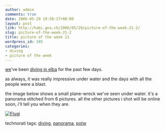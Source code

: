 ```yaml
---
author: admin
comments: true
date: 2006-05-29 19:58:17+00:00
layout: post
link: http://habi.gna.ch/2006/05/29/picture-of-the-week-21-2/
slug: picture-of-the-week-21-2
title: picture of the week 21
wordpress_id: 185
categories:
- diving
- picture of the week
---
```



[we](http://www.dck.ch/)'ve been [diving in elba](http://omnisub.com/) for the past few days.



as always, it was really impressive under water and the days with all the people were a blast.
  
the image below shows a small plane-wreck we've seen under water. it's a panorama stitched from 6 pictures. all the other pictures i shot will be online soon, i'll tell you when they are.



[![Flugi](http://habi.gna.ch/blog/images/flugi-tm.jpg)](http://habi.gna.ch/blog/images/flugi.jpg)





technorati tags: [diving](http://www.technorati.com/tag/diving), [panorama](http://www.technorati.com/tag/panorama), [potw](http://www.technorati.com/tag/potw)
